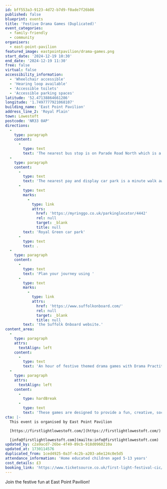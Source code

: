 ```yaml
---
id: bff553a3-9123-4d72-b7d9-f0ade7f26b86
published: false
blueprint: events
title: 'Festive Drama Games (Duplicated)'
event_categories:
  - family-friendly
  - community
organisers:
  - east-point-pavilion
featured_image: eastpointpavilion/drama-games.png
start_date: '2024-12-19 10:30'
end_date: '2024-12-19 11:30'
free: false
virtual: false
accessibility_information:
  - 'Wheelchair accessible'
  - 'Hearing loop available'
  - 'Accessible toilets'
  - 'Accessible parking spaces'
latitude: '52.47138864661286'
longitude: '1.7497777921068107'
building_name: 'East Point Pavilion'
address_line_2: 'Royal Plain'
town: Lowestoft
postcode: 'NR33 0AP'
directions:
  -
    type: paragraph
    content:
      -
        type: text
        text: 'The nearest bus stop is on Parade Road North which is a three minute walk from East Point Pavilion. There is a selection of buses which connect us to the town centre for example, No X2, X22 and 109.'
  -
    type: paragraph
    content:
      -
        type: text
        text: 'The nearest pay and display car park is a minute walk away at '
      -
        type: text
        marks:
          -
            type: link
            attrs:
              href: 'https://myringgo.co.uk/parkinglocator/4442'
              rel: null
              target: _blank
              title: null
        text: 'Royal Green car park'
      -
        type: text
        text: .
  -
    type: paragraph
    content:
      -
        type: text
        text: 'Plan your journey using '
      -
        type: text
        marks:
          -
            type: link
            attrs:
              href: 'https://www.suffolkonboard.com/'
              rel: null
              target: _blank
              title: null
        text: 'the Suffolk Onboard website.'
content_area:
  -
    type: paragraph
    attrs:
      textAlign: left
    content:
      -
        type: text
        text: 'An hour of festive themed drama games with Drama Practitioner Honey-Rose.'
  -
    type: paragraph
    attrs:
      textAlign: left
    content:
      -
        type: hardBreak
      -
        type: text
        text: 'These games are designed to provide a fun, creative, social experience, building confidence through teamwork, movement, voice & imagination!'
cta: |-
  This event is organised by East Point Pavilion

  [https://firstlightlowestoft.com/](https://firstlightlowestoft.com/)

  [info@firstlightlowestoft.com](mailto:info@firstlightlowestoft.com)
updated_by: c2a9acd7-26be-4f49-89cb-918d0960210a
updated_at: 1730114576
duplicated_from: 1ced4925-0a3f-4c2b-a203-a6e124c0e5d5
attendance_information: 'Home educated children aged 5-13 years'
cost_details: £3
booking_link: 'https://www.ticketsource.co.uk/first-light-festival-cic/festive-drama-games/e-gxaygm'
---
```

Join the festive fun at East Point Pavilion!